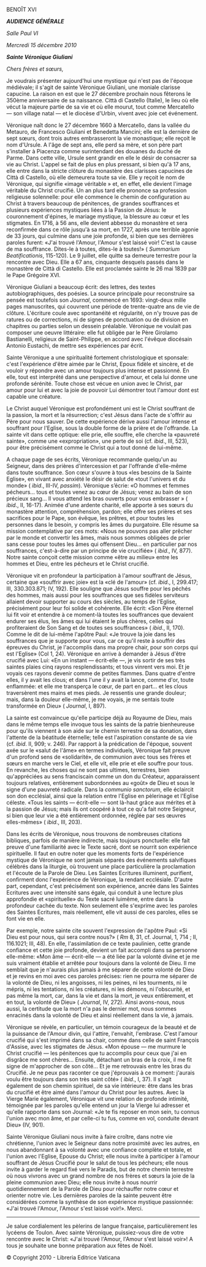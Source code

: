 BENOÎT XVI

***AUDIENCE GÉNÉRALE***

*Salle Paul VI*

*Mercredi 15 décembre 2010*

***Sainte Véronique Giuliani***

*Chers frères et sœurs,*

Je voudrais présenter aujourd'hui une mystique qui n'est pas de l'époque médiévale; il s'agit de sainte Véronique Giuliani, une moniale clarisse capucine. La raison en est que le 27 décembre prochain nous fêterons le 350ème anniversaire de sa naissance. Città di Castello (Italie), le lieu où elle vécut la majeure partie de sa vie et où elle mourut, tout comme Mercatello — son village natal — et le diocèse d'Urbin, vivent avec joie cet événement.

Véronique naît donc le 27 décembre 1660 à Mercatello, dans la vallée du Metauro, de Francesco Giuliani et Benedetta Mancini; elle est la dernière de sept sœurs, dont trois autres embrasseront la vie monastique; elle reçoit le nom d'Ursule. A l'âge de sept ans, elle perd sa mère, et son père part s'installer à Piacenza comme surintendant des douanes du duché de Parme. Dans cette ville, Ursule sent grandir en elle le désir de consacrer sa vie au Christ. L'appel se fait de plus en plus pressant, si bien qu'à 17 ans, elle entre dans la stricte clôture du monastère des clarisses capucines de Città di Castello, où elle demeurera toute sa vie. Elle y reçoit le nom de Véronique, qui signifie «image véritable » et, en effet, elle devient l'image véritable du Christ crucifié. Un an plus tard elle prononce sa profession religieuse solennelle: pour elle commence le chemin de configuration au Christ à travers beaucoup de pénitences, de grandes souffrances et plusieurs expériences mystiques liées à la Passion de Jésus: le couronnement d'épines, le mariage mystique, la blessure au cœur et les stigmates. En 1716, à 56 ans, elle devient abbesse du monastère et sera reconfirmée dans ce rôle jusqu'à sa mort, en 1727, après une terrible agonie de 33 jours, qui culmine dans une joie profonde, si bien que ses dernières paroles furent: «J'ai trouvé l'Amour, l'Amour s'est laissé voir! C'est la cause de ma souffrance. Dites-le à toutes, dites-le à toutes!» ( *Summarium Beatificationis*, 115-120). Le 9 juillet, elle quitte sa demeure terrestre pour la rencontre avec Dieu. Elle a 67 ans, cinquante desquels passés dans le monastère de Città di Castello. Elle est proclamée sainte le 26 mai 1839 par le Pape Grégoire XVI.

Véronique Giuliani a beaucoup écrit: des lettres, des textes autobiographiques, des poésies. La source principale pour reconstruire sa pensée est toutefois son *Journal*, commencé en 1693: vingt-deux mille pages manuscrites, qui couvrent une période de trente-quatre ans de vie de clôture. L'écriture coule avec spontanéité et régularité, on n'y trouve pas de ratures ou de corrections, ni de signes de ponctuation ou de division en chapitres ou parties selon un dessein préalable. Véronique ne voulait pas composer une oeuvre littéraire: elle fut obligée par le Père Girolamo Bastianelli, religieux de Saint-Philippe, en accord avec l'évêque diocésain Antonio Eustachi, de mettre ses expériences par écrit.

Sainte Véronique a une spiritualité fortement christologique et sponsale: c'est l'expérience d'être aimée par le Christ, Epoux fidèle et sincère, et de vouloir y répondre avec un amour toujours plus intense et passionné. En elle, tout est interprété dans une perspective d'amour, et cela lui donne une profonde sérénité. Toute chose est vécue en union avec le Christ, par amour pour lui et avec la joie de pouvoir Lui démontrer tout l'amour dont est capable une créature.

Le Christ auquel Véronique est profondément uni est le Christ souffrant de la passion, la mort et la résurrection; c'est Jésus dans l'acte de s'offrir au Père pour nous sauver. De cette expérience dérive aussi l'amour intense et souffrant pour l'Eglise, sous la double forme de la prière et de l'offrande. La sainte vit dans cette optique: elle prie, elle souffre, elle cherche la «pauvreté sainte», comme une «expropriation», une perte de soi (cf. *ibid*., III, 523), pour être précisément comme le Christ qui a tout donné de lui-même.

A chaque page de ses écrits, Véronique recommande quelqu'un au Seigneur, dans des prières d'intercession et par l'offrande d'elle-même dans toute souffrance. Son cœur s'ouvre à tous «les besoins de la Sainte Eglise», en vivant avec anxiété le désir de salut de «tout l'univers et du monde» ( *ibid*., III-IV, *passim*). Véronique s’écrie: «O hommes et femmes pécheurs... tous et toutes venez au cœur de Jésus; venez au bain de son précieux sang... Il vous attend les bras ouverts pour vous embrasser » ( *ibid*., II, 16-17). Animée d'une ardente charité, elle apporte à ses sœurs du monastère attention, compréhension, pardon; elle offre ses prières et ses sacrifices pour le Pape, son évêque, les prêtres, et pour toutes les personnes dans le besoin, y compris les âmes du purgatoire. Elle résume sa mission contemplative par ces mots: «Nous ne pouvons pas aller prêcher par le monde et convertir les âmes, mais nous sommes obligées de prier sans cesse pour toutes les âmes qui offensent Dieu... en particulier par nos souffrances, c'est-à-dire par un principe de vie crucifiée» ( *ibid*., IV, 877). Notre sainte conçoit cette mission comme «être au milieu» entre les hommes et Dieu, entre les pécheurs et le Christ crucifié.

Véronique vit en profondeur la participation à l'amour souffrant de Jésus, certaine que «souffrir avec joie» est la «clé de l'amour» (cf. *ibid*., I, 299.417; III, 330.303.871; IV, 192). Elle souligne que Jésus souffre pour les péchés des hommes, mais aussi pour les souffrances que ses fidèles serviteurs allaient devoir supporter au cours des siècles, au temps de l'Eglise, précisément pour leur foi solide et cohérente. Elle écrit: «Son Père éternel lui fit voir et entendre à ce moment-là toutes les souffrances que devaient endurer ses élus, les âmes qui lui étaient le plus chères, celles qui profiteraient de Son Sang et de toutes ses souffrances» ( *ibid*., II, 170). Comme le dit de lui-même l'apôtre Paul: «Je trouve la joie dans les souffrances que je supporte pour vous, car ce qu'il reste à souffrir des épreuves du Christ, je l'accomplis dans ma propre chair, pour son corps qui est l'Eglise» (Col 1, 24). Véronique en arrive à demander à Jésus d'être crucifié avec Lui: «En un instant — écrit-elle —, je vis sortir de ses très saintes plaies cinq rayons resplendissants; et tous vinrent vers moi. Et je voyais ces rayons devenir comme de petites flammes. Dans quatre d'entre elles, il y avait les clous; et dans l'une il y avait la lance, comme d'or, toute enflammée: et elle me transperça le cœur, de part en part... et les clous traversèrent mes mains et mes pieds. Je ressentis une grande douleur; mais, dans la douleur elle-même, je me voyais, je me sentais toute transformée en Dieu» ( *Journal*, I, 897).

La sainte est convaincue qu'elle participe déjà au Royaume de Dieu, mais dans le même temps elle invoque tous les saints de la patrie bienheureuse pour qu'ils viennent à son aide sur le chemin terrestre de sa donation, dans l'attente de la béatitude éternelle; telle est l'aspiration constante de sa vie (cf. *ibid*. II, 909; v. 246). Par rapport à la prédication de l'époque, souvent axée sur le «salut de l'âme» en termes individuels, Véronique fait preuve d'un profond sens de «solidarité», de communion avec tous ses frères et sœurs en marche vers le Ciel, et elle vit, elle prie et elle souffre pour tous. En revanche, les choses qui ne sont pas ultimes, terrestres, bien qu'appréciées au sens franciscain comme un don du Créateur, apparaissent toujours relatives, entièrement subordonnées au «goût» de Dieu et sous le signe d'une pauvreté radicale. Dans la *communio sanctorum*, elle éclaircit son don ecclésial, ainsi que la relation entre l'Eglise en pèlerinage et l'Eglise céleste. «Tous les saints — écrit-elle — sont là-haut grâce aux mérites et à la passion de Jésus; mais ils ont coopéré à tout ce qu'a fait notre Seigneur, si bien que leur vie a été entièrement ordonnée, réglée par ses œuvres elles-mêmes» ( *ibid*., III, 203).

Dans les écrits de Véronique, nous trouvons de nombreuses citations bibliques, parfois de manière indirecte, mais toujours ponctuelle: elle fait preuve d'une familiarité avec le Texte sacré, dont se nourrit son expérience spirituelle. Il faut en outre noter que les moments forts de l'expérience mystique de Véronique ne sont jamais séparés des événements salvifiques célébrés dans la liturgie, où trouvent une place particulière la proclamation et l'écoute de la Parole de Dieu. Les Saintes Ecritures illuminent, purifient, confirment donc l'expérience de Véronique, la rendant ecclésiale. D'autre part, cependant, c'est précisément son expérience, ancrée dans les Saintes Ecritures avec une intensité sans égale, qui conduit à une lecture plus approfondie et «spirituelle» du Texte sacré luimême, entre dans la profondeur cachée du texte. Non seulement elle s'exprime avec les paroles des Saintes Ecritures, mais réellement, elle vit aussi de ces paroles, elles se font vie en elle.

Par exemple, notre sainte cite souvent l'expression de l'apôtre Paul: «Si Dieu est pour nous, qui sera contre nous?» ( *Rm* 8, 31, cf. Journal, 1, 714 ; II, 116.1021; III, 48). En elle, l'assimilation de ce texte paulinien, cette grande confiance et cette joie profonde, devient un fait accompli dans sa personne elle-même: «Mon âme — écrit-elle — a été liée par la volonté divine et je me suis vraiment établie et arrêtée pour toujours dans la volonté de Dieu. Il me semblait que je n'aurais plus jamais à me séparer de cette volonté de Dieu et je revins en moi avec ces paroles précises: rien ne pourra me séparer de la volonté de Dieu, ni les angoisses, ni les peines, ni les tourments, ni le mépris, ni les tentations, ni les créatures, ni les démons, ni l'obscurité, et pas même la mort, car, dans la vie et dans la mort, je veux entièrement, et en tout, la volonté de Dieu» ( *Journal*, IV, 272). Ainsi avons-nous, nous aussi, la certitude que la mort n'a pas le dernier mot, nous sommes enracinés dans la volonté de Dieu et ainsi réellement dans la vie, à jamais.

Véronique se révèle, en particulier, un témoin courageux de la beauté et de la puissance de l'Amour divin, qui l'attire, l'envahit, l'embrase. C'est l'amour crucifié qui s'est imprimé dans sa chair, comme dans celle de saint François d'Assise, avec les stigmates de Jésus. «Mon épouse — me murmure le Christ crucifié — les pénitences que tu accomplis pour ceux que j'ai en disgrâce me sont chères... Ensuite, détachant un bras de la croix, il me fit signe de m'approcher de son côté... Et je me retrouvais entre les bras du Crucifié. Je ne peux pas raconter ce que j'éprouvais à ce moment: j'aurais voulu être toujours dans son très saint côté» ( *ibid*., I, 37). Il s'agit également de son chemin spirituel, de sa vie intérieure: être dans les bras du crucifié et être aimé dans l'amour du Christ pour les autres. Avec la Vierge Marie également, Véronique vit une relation de profonde intimité, témoignée par les paroles qu'elle entend un jour la Vierge lui adresser et qu'elle rapporte dans son Journal: «Je te fis reposer en mon sein, tu connus l'union avec mon âme, et par celle-ci tu fus, comme en vol, conduite devant Dieu» (IV, 901).

Sainte Véronique Giuliani nous invite à faire croître, dans notre vie chrétienne, l'union avec le Seigneur dans notre proximité avec les autres, en nous abandonnant à sa volonté avec une confiance complète et totale, et l'union avec l'Eglise, Epouse du Christ; elle nous invite à participer à l'amour souffrant de Jésus Crucifié pour le salut de tous les pécheurs; elle nous invite à garder le regard fixé vers le Paradis, but de notre chemin terrestre où nous vivrons avec un grand nombre de nos frères et sœurs la joie de la pleine communion avec Dieu; elle nous invite à nous nourrir quotidiennement de la Parole de Dieu pour réchauffer notre cœur et orienter notre vie. Les dernières paroles de la sainte peuvent être considérées comme la synthèse de son expérience mystique passionnée: «J'ai trouvé l'Amour, l'Amour s'est laissé voir!». Merci.

* * *

Je salue cordialement les pèlerins de langue française, particulièrement les lycéens de Toulon. Avec sainte Véronique, puissiez-vous dire de votre rencontre avec le Christ: «J'ai trouvé l'Amour, l'Amour s'est laissé voir»! A tous je souhaite une bonne préparation aux fêtes de Noël.

© Copyright 2010 - Libreria Editrice Vaticana